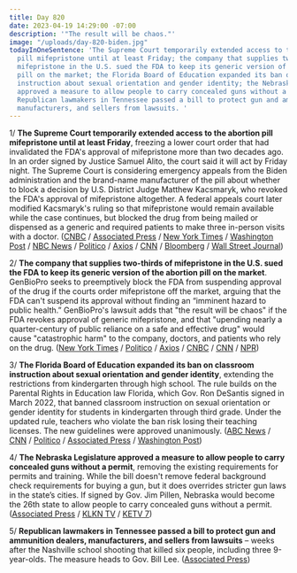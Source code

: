 ```yaml
---
title: Day 820
date: 2023-04-19 14:29:00 -07:00
description: '"The result will be chaos."'
image: "/uploads/day-820-biden.jpg"
todayInOneSentence: 'The Supreme Court temporarily extended access to the abortion
  pill mifepristone until at least Friday; the company that supplies two-thirds of
  mifepristone in the U.S. sued the FDA to keep its generic version of the abortion
  pill on the market; the Florida Board of Education expanded its ban on classroom
  instruction about sexual orientation and gender identity; the Nebraska Legislature
  approved a measure to allow people to carry concealed guns without a permit; and
  Republican lawmakers in Tennessee passed a bill to protect gun and ammunition dealers,
  manufacturers, and sellers from lawsuits. '
---
```


1/ **The Supreme Court temporarily extended access to the abortion pill mifepristone until at least Friday**, freezing a lower court order that had invalidated the FDA's approval of mifepristone more than two decades ago. In an order signed by Justice Samuel Alito, the court said it will act by Friday night. The Supreme Court is considering emergency appeals from the Biden administration and the brand-name manufacturer of the pill about whether to block a decision by U.S. District Judge Matthew Kacsmaryk, who revoked the FDA's approval of mifepristone altogether. A federal appeals court later modified Kacsmaryk's ruling so that mifepristone would remain available while the case continues, but blocked the drug from being mailed or dispensed as a generic and required patients to make three in-person visits with a doctor. ([CNBC](https://www.cnbc.com/2023/04/19/supreme-court-rules-on-abortion-pill-mifepristone.html) / [Associated Press](https://apnews.com/article/supreme-court-mifepristone-abortion-drug-8457b38f7a4799778e894da1858c8aa2) / [New York Times](https://www.nytimes.com/2023/04/19/us/politics/abortion-pill-supreme-court.html) / [Washington Post](https://www.washingtonpost.com/politics/2023/04/19/supreme-court-abortion-pill-ruling/) / [NBC News](https://www.nbcnews.com/politics/supreme-court/supreme-court-poised-rule-abortion-pill-restrictions-rcna80352) / [Politico](https://www.politico.com/news/2023/04/19/abortion-pill-ruling-supreme-court-00092873) / [Axios](https://www.axios.com/2023/04/19/supreme-court-abortion-pill-restrictions-ruling) / [CNN](https://www.cnn.com/2023/04/19/politics/supreme-court-medication-abortion-mifepristone/index.html) / [Bloomberg](https://www.bloomberg.com/news/articles/2023-04-19/supreme-court-extends-temporary-hold-on-abortion-pill-limits?srnd=premium&sref=MIBMEEoj) / [Wall Street Journal](https://www.wsj.com/articles/supreme-court-action-expected-in-abortion-pill-case-7e0ac390?mod=hp_lead_pos1))

2/ **The company that supplies two-thirds of mifepristone in the U.S. sued the FDA to keep its generic version of the abortion pill on the market**. GenBioPro seeks to preemptively block the FDA from suspending approval of the drug if the courts order mifepristone off the market, arguing that the FDA can't suspend its approval without finding an “imminent hazard to public health.” GenBioPro's lawsuit adds that "the result will be chaos" if the FDA revokes approval of generic mifepristone, and that "upending nearly a quarter-century of public reliance on a safe and effective drug" would cause "catastrophic harm" to the company, doctors, and patients who rely on the drug. ([New York Times](https://www.nytimes.com/2023/04/19/health/abortion-pill-genbiopro-mifepristone.html) / [Politico](https://www.politico.com/news/2023/04/19/abortion-pill-maker-sues-fda-to-preserve-access-00092810) / [Axios](https://www.axios.com/2023/04/19/genbiopro-abortion-pill-lawsuit-fda) / [CNBC](https://www.cnbc.com/2023/04/19/abortion-pill-company-genbiopro-seeks-mifepristone-order.html) / [CNN](https://www.cnn.com/2023/04/19/politics/abortion-lawsuit-generic-manufacturer-lawsuit/) / [NPR](https://www.npr.org/2023/04/19/1170806176/abortion-pill-mifepristone-supreme-court-fda-generic-genbiopro))

3/ **The Florida Board of Education expanded its ban on classroom instruction about sexual orientation and gender identity**, extending the restrictions from kindergarten through high school. The rule builds on the Parental Rights in Education law Florida, which Gov. Ron DeSantis signed in March 2022, that banned classroom instruction on sexual orientation or gender identity for students in kindergarten through third grade. Under the updated rule, teachers who violate the ban risk losing their teaching licenses. The new guidelines were approved unanimously. ([ABC News](https://abcnews.go.com/Politics/called-dont-gay-rules-expanded-12th-grade-florida/story?id=98691183) / [CNN](https://www.cnn.com/2023/04/19/politics/florida-bans-teaching-gender-identity-sexual-orientation/index.html) / [Politico](https://www.politico.com/news/2023/04/19/florida-expands-dont-say-gay-00092821) / [Associated Press](https://apnews.com/article/desantis-florida-dont-say-gay-ban-684ed25a303f83208a89c556543183cb) / [Washington Post](https://www.washingtonpost.com/education/2023/04/19/florida-bans-teaching-gender-identity-sexuality/))

4/ **The Nebraska Legislature approved a measure to allow people to carry concealed guns without a permit**, removing the existing requirements for permits and training. While the bill doesn't remove federal background check requirements for buying a gun, but it does overrides stricter gun laws in the state’s cities. If signed by Gov. Jim Pillen, Nebraska would become the 26th state to allow people to carry concealed guns without a permit. ([Associated Press](https://apnews.com/article/constitutional-carry-bill-nebraska-a8168215d00c1e4bf51017e82e8da80b) / [KLKN TV](https://www.klkntv.com/nebraskas-permitless-concealed-carry-bill-could-be-heading-to-the-governors-desk/) / [KETV 7](https://www.ketv.com/article/nebraska-legislature-approves-permitless-concealed-carry-bill/43645863))

5/ **Republican lawmakers in Tennessee passed a bill to protect gun and ammunition dealers, manufacturers, and sellers from lawsuits** – weeks after the Nashville school shooting that killed six people, including three 9-year-olds. The measure heads to Gov. Bill Lee. ([Associated Press](https://apnews.com/article/tennessee-gun-lawsuits-shooting-e35ded1be99d504b7ae1694ad030be17))
